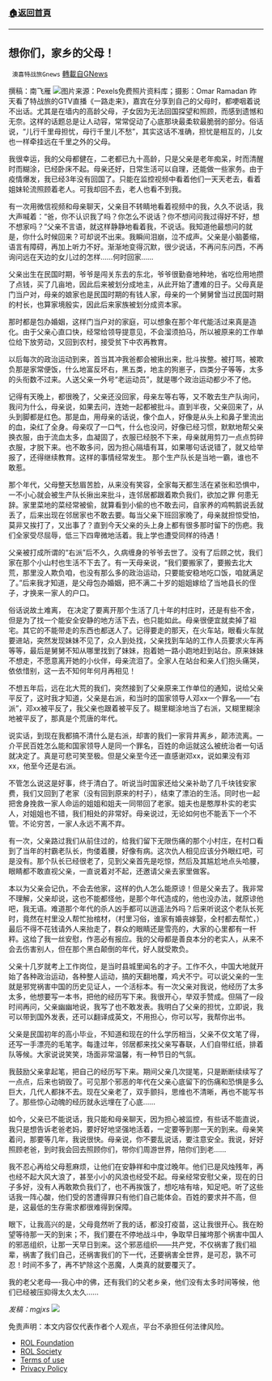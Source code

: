 ###  [:house:返回首頁](https://github.com/ourhimalayas/txt)
---


## 想你们，家乡的父母！
` 澳喜特战旅Gnews` [轉載自GNews](https://gnews.org/zh-hans/1824147/)

撰稿：南飞雁
![](https://assets.gnews.org/wp-content/uploads/2022/01/501.jpg)图片来源：Pexels免费照片资料库；摄影：Omar Ramadan
昨天看了特战旅的GTV直播《一路走来》，嘉宾在分享到自己的父母时，都哽咽着说不出话。尤其是在墙内的高龄父母，子女因为无法回国探望和照顾，而感到遗憾和无奈。这样的话题总是让人动容，常常促动了心底那块最柔软最脆弱的部分。俗话说，“儿行千里母担忧，母行千里儿不愁”，其实这话不准确，担忧是相互的，儿女也一样牵挂远在千里之外的父母。

我很幸运，我的父母都健在，二老都已九十高龄，只是父亲是老年痴呆，时而清醒时而糊涂，已经卧床不起。母亲还好，日常生活可以自理，还能做一些家务。由于疫情爆发，我已经3年没有回国了。只能在监控视频中看着他们一天天老去，看着姐妹轮流照顾着老人。可我却回不去，老人也看不到我。

有一次用微信视频和母亲聊天，父亲目不转睛地看着视频中的我，久久不说话，我大声喊着：“爸，你不认识我了吗？你怎么不说话？你不想问问我过得好不好，想不想家吗？”父亲不言语，就这样静静地看着我，不说话。我知道他最想问的就是，你什么时候回来？可却说不出来。我瞬间泪崩，泣不成声。父亲是小脑萎缩，语言有障碍，再加上听力不好。渐渐地变得沉默，很少说话，不再问东问西，不再询问远在天边的女儿过的怎样……何时回家……

父亲出生在民国时期，爷爷是闯关东去的东北，爷爷很勤奋地种地，省吃俭用地攒了点钱，买了几亩地，因此后来被划分成地主，从此开始了遭难的日子。父母真是门当户对，母亲的娘家也是民国时期的有钱人家，母亲的一个舅舅曾当过民国时期的村长，也算家境殷实，因此后来家族被划分成资本家。

那时都是包办婚姻，这样门当户对的家庭，可以想象在那个年代能活过来真是造化。由于父亲心直口快，经常给领导提意见，不会溜须拍马，所以被原来的工作单位给下放劳动，又回到农村，接受贫下中农再教育。

以后每次的政治运动到来，首当其冲我爸都会被揪出来，批斗挨整。被打骂，被欺负那是家常便饭，什么地富反坏右，黑五类，地主的狗崽子，四类分子等等，太多的头衔数不过来。人送父亲一外号“老运动员”，就是哪个政治运动都少不了他。

记得有天晚上，都很晚了，父亲还没回家，母亲左等右等，又不敢去生产队询问，我问为什么，母亲说，如果去问，连她一起都被批斗。直到半夜，父亲回来了，从头到脚都是红色。那是血，用母亲的话说，像个血人，好像是从头上和鼻子里流出的血，染红了全身。母亲叹了一口气，什么也没问，好像已经习惯，默默地帮父亲换衣服，由于流血太多，血凝固了，衣服已经脱不下来，母亲就用剪刀一点点剪碎衣服，才脱下来。也不敢多问，因为担心隔墙有耳，如果哪句话说错了，就又给举报了，还得继续教育。这样的事情经常发生。 那个生产队长是当地一霸，谁也不敢惹。

那个年代，父母整天愁眉苦脸，从来没有笑容，全家每天都生活在紧张和恐惧中，一不小心就会被生产队长揪出来批斗，连邻居都跟着欺负我们，欲加之罪 何患无辞。家里菜地的菜经常被偷，就算看到小偷的也不敢去问，自家养的鸡鸭鹅说丢就丢了，后来出现在邻居家也不敢去要。每当父亲下班回家晚了，母亲就担惊受怕，莫非又挨打了，又出事了？直到今天父亲的头上身上都有很多那时留下的伤疤。我们全家受尽屈辱，低三下四卑微地活着。我上学也遭受同样的待遇！

父亲被打成所谓的“右派”后不久，久病缠身的爷爷去世了。没有了后顾之忧，我们家在那个小山村也生活不下去了。有一天母亲说，“我们要搬家了，要搬去北大荒，那里没人欺负咱，也没有那么多的政治运动，只要能安稳地吃口饭，咱就满足了。”后来我才知道，是父母包办婚姻，把不满二十岁的姐姐嫁给了当地县长的侄子，才换来一家人的户口。

俗话说故土难离， 在决定了要离开那个生活了几十年的村庄时，还是有些不舍，但是为了找一个能安全安静的地方活下去，也只能如此。母亲很便宜就卖掉了祖宅。其它的不能带走的东西也都送人了。记得要走的那天，在火车站，眼看火车就要进站，突然发现妹妹不见了，众人到处找，父亲找到车站的工作人员要求火车再等等，最后是舅舅不知从哪里找到了妹妹，抱着她一路小跑地赶到站台。原来妹妹不想走，不愿意离开她的小伙伴，母亲流泪了。全家人在站台和亲人们抱头痛哭，依依惜别，这一去不知何年何月再相见！

不想五年后，远在北大荒的我们，突然接到了父亲原来工作单位的通知，说给父亲平反了，这时我才知道，父亲是右派，和当时的国家领导人邓xx一个罪名——“右派”，邓xx被平反了，我父亲也跟着被平反了。糊里糊涂地当了右派，又糊里糊涂地被平反了，那真是个荒唐的年代。

说实话，到现在我都搞不清什么是右派，却害的我们一家背井离乡，颠沛流离。一介平民百姓怎么能和国家领导人是同一个罪名，百姓的命运就这么被统治者一句话就决定了。真是可悲可笑至极。但是父亲至今还一直感谢邓xx，说如果没有邓xx，他至今还是右派。

不管怎么说这是好事，终于清白了。听说当时国家还给父亲补助了几千块钱安家费，我们又回到了老家（没有回到原来的村子），结束了漂泊的生活。同时也一起把舍身挽救一家人命运的姐姐和姐夫一同带回了老家。姐夫也是憨厚朴实的老实人，对姐姐也不错，我们相处的非常好。母亲说过，无论如何也不能丢下一个不管。不论穷苦，一家人永远不离不弃。

有一次，父亲路过我们从前住过的，给我们留下无限伤痛的那个小村庄，在村口看到了当年的村霸老队长，佝偻着腰，好像有病。这次仇人相见应该分外眼红吧，可是没有。那个队长已经很老了，见到父亲首先是吃惊，然后及其尴尬地点头哈腰，眼睛都不敢直视父亲，一直说着对不起，还邀请父亲去家里做客。

本以为父亲会记仇，不会去他家，这样的仇人怎么能原谅！但是父亲去了。我非常不理解，父亲却说，这也不能都怪他，是那个年代造成的，他也没办法，就原谅他吧，我无语。难道那个年代的杀人凶手都可以逍遥法外吗？后来听说这个老队长死时，竟然在村里没人帮忙抬棺材，（村里习俗，谁家有婚丧嫁娶，全村都去帮忙，）最后不得不花钱请外人来抬走了，群众的眼睛还是雪亮的，大家的心里都有一杆秤。这给了我一丝安慰，作恶必有报应。我的父母都是善良本分的老实人，从来不会去伤害别人，但在那个黑白颠倒的年代，好人就受欺负。

父亲十几岁就考上工作岗位，是当时县城里闻名的才子。工作不久，中国大地就开始了各种政治运动，各种整人运动，搞的天翻地覆，鸡犬不宁。可以说父亲的一生就是邪党祸害中国的历史见证人，一个活标本。有一次父亲对我说，他经历了太多太多，他想要写一本书，把他的经历写下来。我很开心，举双手赞成。但隔了一段时间再问，父亲幽幽地说，我写了也不敢发表。我明白了父亲的担忧，立即说，我可以带到国外发表，还可以翻译成英文，不用担心，你可以写，我帮你出书。

父亲是民国初年的高小毕业，不知道和现在的什么学历相当，父亲不仅文笔了得，还写一手漂亮的毛笔字。每逢过年，邻居都来找父亲写春联，人们自带红纸，排着队等候。大家说说笑笑，场面非常温馨，有一种节日的气氛。

我鼓励父亲拿起笔，把自己的经历写下来。期间父亲几次提笔，只是断断续续写了一点点，后来也销毁了。可见那个邪恶的年代在父亲心底留下的伤痛和恐惧是多么巨大，几代人都抹不去。现在父亲老了，双手颤抖，思维也不清晰，再也不能写书了。那些惊心动魄的经历就永远埋在了心底……

如今，父亲已不能说话，我只能和母亲聊天，因为担心被监控，有些话不能直说，我只是想告诉老爸老妈，要好好地坚强地活着，一定要等到那一天的到来。母亲笑着问，那要等几年，我说很快。母亲说，你不要乱说话，要注意安全。我说，好好照顾老爸，到时我会回去照顾你们，带你们周游世界，陪你们到老……

我不忍心再给父母惹麻烦，让他们在安静祥和中度过晚年。他们已是风烛残年，再也经不起大风大浪了，甚至小小的风浪也经受不起。母亲经常安慰父亲，现在的日子多好，没有人再敢欺负我们了，也不再挨饿了，想吃啥有啥，知足吧。听了这些话我一阵心酸，他们受的苦遭得罪只有他们自己能体会。百姓的要求并不高，但是，这最低的生存需求都很难得到保障。

眼下，让我高兴的是，父母竟然听了我的话，都没打疫苗，这让我很开心。我在盼望等待那一天的到来；不，我们要在不停地战斗中，争取早日摧垮那个祸害中国人的邪恶组织，让那一天早日到来。这个邪恶组织——共产党，不仅祸害了我们祖辈，祸害了我们自己，还祸害我们的下一代，还要祸害全世界，是可忍，孰不可忍！时间不多了，再不铲除这个恶魔，人类真的就要覆灭了。

我的老父老母—-我心中的佛，还有我们的父老乡亲，他们没有太多时间等候，他们已经被压抑得太久太久……

*发稿：mgjxs*
![](https://assets.gnews.org/wp-content/uploads/2022/01/TUBIAO-X.jpg)
 

免责声明：本文内容仅代表作者个人观点，平台不承担任何法律风险。

- [ROL Foundation](https://rolfoundation.org/)
- [ROL Society](https://rolsociety.org/)
- [Terms of use](https://gnews.org/terms-of-use-3/)
- [Privacy Policy](https://gnews.org/privacy-policy/)

